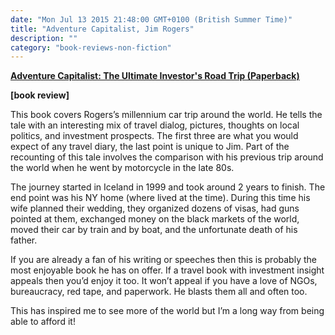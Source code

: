 ```yaml
---
date: "Mon Jul 13 2015 21:48:00 GMT+0100 (British Summer Time)"
title: "Adventure Capitalist, Jim Rogers"
description: ""
category: "book-reviews-non-fiction"
---
```

**[Adventure Capitalist: The Ultimate Investor's Road Trip (Paperback)](/web/20160406004242/https://www.amazon.co.uk/review/RCIOI8T77GIE6/ref=cm_cr_rdp_perm)**

**\[book review\]**

This book covers Rogers’s millennium car trip around the world. He tells the tale with an interesting mix of travel dialog, pictures, thoughts on local politics, and investment prospects. The first three are what you would expect of any travel diary, the last point is unique to Jim. Part of the recounting of this tale involves the comparison with his previous trip around the world when he went by motorcycle in the late 80s.

The journey started in Iceland in 1999 and took around 2 years to finish. The end point was his NY home (where lived at the time). During this time his wife planned their wedding, they organized dozens of visas, had guns pointed at them, exchanged money on the black markets of the world, moved their car by train and by boat, and the unfortunate death of his father.

If you are already a fan of his writing or speeches then this is probably the most enjoyable book he has on offer. If a travel book with investment insight appeals then you’d enjoy it too. It won’t appeal if you have a love of NGOs, bureaucracy, red tape, and paperwork. He blasts them all and often too.

This has inspired me to see more of the world but I’m a long way from being able to afford it!